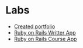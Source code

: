 # Labs
- [Created portfolio](https://github.com/beatricebretti/beatricebretti.github.io)
- [Ruby on Rails Writter App](https://github.com/beatricebretti/Lab-2)
- [Ruby on Rails Course App](https://github.com/ICC4103-202420-WebTech/project-bmr)
